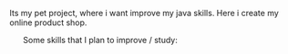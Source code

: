 Its my pet project, where i want improve my java skills. Here i create my online product shop.

<ul>Some skills that I plan to improve / study:</ul>

